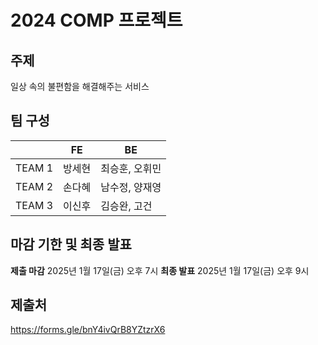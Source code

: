 # 2024 COMP 프로젝트

## 주제
일상 속의 불편함을 해결해주는 서비스

## 팀 구성
| | FE | BE |
| --- | --- | --- |
| TEAM 1 | 방세현 | 최승훈, 오휘민 |
| TEAM 2 | 손다혜 | 남수정, 양재영 |
| TEAM 3 | 이신후 | 김승완, 고건 |

## 마감 기한 및 최종 발표 
**제출 마감**
2025년 1월 17일(금) 오후 7시
**최종 발표**
2025년 1월 17일(금) 오후 9시

## 제출처
https://forms.gle/bnY4ivQrB8YZtzrX6
